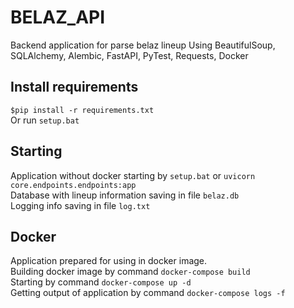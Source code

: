 # BELAZ_API
Backend application for parse belaz lineup
Using BeautifulSoup, SQLAlchemy, Alembic, FastAPI, PyTest, Requests, Docker  

## Install requirements  
`$pip install -r requirements.txt`  
Or run `setup.bat`  

## Starting
Application without docker starting by `setup.bat` or `uvicorn core.endpoints.endpoints:app`  
Database with lineup information saving in file `belaz.db`  
Logging info saving in file `log.txt`  

## Docker
Application prepared for using in docker image.  
Building docker image by command `docker-compose build`  
Starting by command `docker-compose up -d`  
Getting output of application by command `docker-compose logs -f`  
